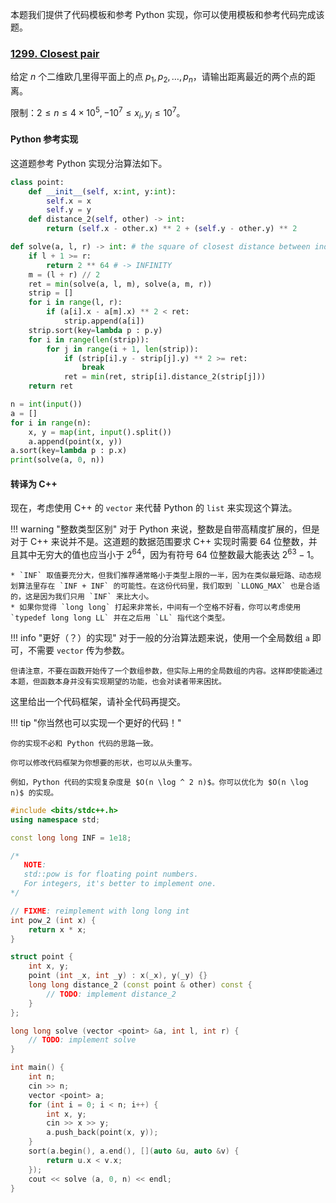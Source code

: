 本题我们提供了代码模板和参考 Python 实现，你可以使用模板和参考代码完成该题。

### [1299. Closest pair](https://acm.sjtu.edu.cn/OnlineJudge/problem?problem_id=1299)

给定 $n$ 个二维欧几里得平面上的点 $p_1, p_2, \dots, p_n$，请输出距离最近的两个点的距离。

限制：$2 \leq n \leq 4\times 10^5, -10^7 \leq x_i, y_i \leq 10 ^ 7$。


#### Python 参考实现
这道题参考 Python 实现分治算法如下。
```python
class point:
    def __init__(self, x:int, y:int):
        self.x = x
        self.y = y
    def distance_2(self, other) -> int:
        return (self.x - other.x) ** 2 + (self.y - other.y) ** 2

def solve(a, l, r) -> int: # the square of closest distance between index range [l, r)
    if l + 1 >= r:
        return 2 ** 64 # -> INFINITY
    m = (l + r) // 2
    ret = min(solve(a, l, m), solve(a, m, r))
    strip = []
    for i in range(l, r):
        if (a[i].x - a[m].x) ** 2 < ret:
            strip.append(a[i])
    strip.sort(key=lambda p : p.y)
    for i in range(len(strip)):
        for j in range(i + 1, len(strip)):
            if (strip[i].y - strip[j].y) ** 2 >= ret:
                break
            ret = min(ret, strip[i].distance_2(strip[j]))
    return ret

n = int(input())
a = []
for i in range(n):
    x, y = map(int, input().split())
    a.append(point(x, y))
a.sort(key=lambda p : p.x)
print(solve(a, 0, n))
```
#### 转译为 C++
现在，考虑使用 C++ 的 `vector` 来代替 Python 的 `list` 来实现这个算法。

!!! warning "整数类型区别"
    对于 Python 来说，整数是自带高精度扩展的，但是对于 C++ 来说并不是。这道题的数据范围要求 C++ 实现时需要 64 位整数，并且其中无穷大的值也应当小于 $2^{64}$，因为有符号 64 位整数最大能表达 $2 ^ {63} - 1$。
    
    * `INF` 取值要充分大，但我们推荐通常略小于类型上限的一半，因为在类似最短路、动态规划算法里存在 `INF + INF` 的可能性。在这份代码里，我们取到 `LLONG_MAX` 也是合适的，这是因为我们只用 `INF` 来比大小。
    * 如果你觉得 `long long` 打起来非常长，中间有一个空格不好看，你可以考虑使用 `typedef long long LL` 并在之后用 `LL` 指代这个类型。

!!! info "更好（？）的实现"
    对于一般的分治算法题来说，使用一个全局数组 `a` 即可，不需要 `vector` 传为参数。

    但请注意，不要在函数开始传了一个数组参数，但实际上用的全局数组的内容。这样即使能通过本题，但函数本身并没有实现期望的功能，也会对读者带来困扰。

这里给出一个代码框架，请补全代码再提交。

!!! tip "你当然也可以实现一个更好的代码！" 

    你的实现不必和 Python 代码的思路一致。
    
    你可以修改代码框架为你想要的形状，也可以从头重写。

    例如，Python 代码的实现复杂度是 $O(n \log ^ 2 n)$。你可以优化为 $O(n \log n)$ 的实现。

```cpp
#include <bits/stdc++.h>
using namespace std;

const long long INF = 1e18;

/* 
   NOTE:
   std::pow is for floating point numbers.
   For integers, it's better to implement one.
*/

// FIXME: reimplement with long long int
int pow_2 (int x) {
    return x * x;
}

struct point {
    int x, y;
    point (int _x, int _y) : x(_x), y(_y) {}
    long long distance_2 (const point & other) const {
        // TODO: implement distance_2
    }
};

long long solve (vector <point> &a, int l, int r) {
    // TODO: implement solve    
}

int main() {
    int n;
    cin >> n;
    vector <point> a;
    for (int i = 0; i < n; i++) {
        int x, y;
        cin >> x >> y;
        a.push_back(point(x, y));
    }
    sort(a.begin(), a.end(), [](auto &u, auto &v) {
        return u.x < v.x;
    });
    cout << solve (a, 0, n) << endl;
}
```